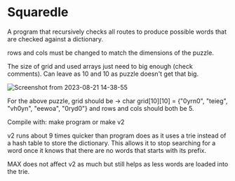 # Squaredle
A program that recursively checks all routes to produce possible words that are checked against a dictionary.

rows and cols must be changed to match the dimensions of the puzzle.

The size of grid and used arrays just need to big enough (check comments). Can leave as 10 and 10 as puzzle doesn't get that big.

![Screenshot from 2023-08-21 14-38-55](https://github.com/Matt3141592/squaredle/assets/85036247/ffa1fd94-1c90-41db-ab71-652326af89d4)

For the above puzzle, grid should be -> char grid[10][10] = {"0yrn0", "teieg", "vh0yn", "eewoa", "0ryd0"} and rows and cols should both be 5.

Compile with: make program or make v2

v2 runs about 9 times quicker than program does as it uses a trie instead of a hash table to store the dictionary. This allows it to stop searching for a word once it knows that there are no words that starts with its prefix.

MAX does not affect v2 as much but still helps as less words are loaded into the trie.
